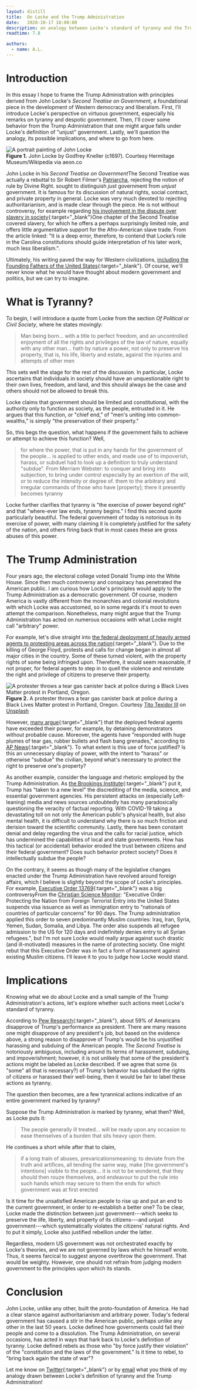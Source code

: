 ```yaml
---
layout: distill
title:  On Locke and the Trump Administration
date:   2020-10-17 18:00:00
description: an analogy between Locke's standard of tyranny and the Trump Administration
readtime: 7.8

authors:
  - name: A.L.
---
```


# Introduction

In this essay I hope to frame the Trump Administration with principles derived from John Locke's *Second Treatise on Government*, a foundational piece in the development of Western democracy and liberalism. First, I'll introduce Locke's perspective on virtuous government, especially his remarks on tyranny and despotic government. Then, I'll cover some behavior from the Trump Administration that one might argue falls under Locke's definition of "unjust" government. Lastly, we'll question the analogy, its possible implications, and where to go from here.

<div class="row mt-3 justify-content-center">
    <div class="col-sm mt-3">
        <img class="img-fluid rounded z-depth-1" src="{{ site.baseurl }}/assets/img/john-locke.jpg" alt="A portrait painting of John Locke">
    </div>
</div>
<div class="caption">
    <strong>Figure 1.</strong> John Locke by Godfrey Kneller (c1697). Courtesy Hermitage Museum/Wikipedia via aeon.co
</div>

John Locke in his *Second Treatise on Government*<d-footnote>The <span class="font-italic"> Second Treatise</span> was actually a rebuttal to Sir Robert Filmer's <a href="https://en.wikipedia.org/wiki/Patriarcha" target="_blank" class="font-italic">Patriarcha</a>, rejecting the notion of rule by Divine Right.</d-footnote> sought to distinguish *just* government from *unjust* government. It is famous for its discussion of natural rights, social contract, and private property in general. Locke was very much devoted to rejecting authoritarianism, and is made clear through the piece. He is not without controversy, for example regarding [his involvement in the dispute over slavery in society](https://aeon.co/essays/does-lockes-entanglement-with-slavery-undermine-his-philosophy){:target="_blank"}<d-footnote>One chapter of the Second Treatise covered slavery, for which he offers a perhaps surprisingly limited role, and offers little argumentative support for the Afro-American slave trade. From the article linked: "It is a deep error, therefore, to contend that Locke’s role in the Carolina constitutions should guide interpretation of his later work, much less liberalism."</d-footnote>.

Ultimately, his writing paved the way for Western civilizations, [including the Founding Fathers of the United States](https://www.johnlocke.org/john-locke-his-american-and-carolinian-legacy/){:target="_blank"}. Of course, we'll never know what he would have thought about modern government and politics, but we can try to imagine.

# What is Tyranny?

To begin, I will introduce a quote from Locke from the section *Of Political or Civil Society*, where he states movingly:

> Man being born... with a title to perfect freedom, and an uncontrolled enjoyment of all the rights and privileges of the law of nature, equally with any other man... hath by nature a power, not only to preserve his property, that is, his life, liberty and estate, against the injuries and attempts of other men

This sets well the stage for the rest of the discussion. In particular, Locke ascertains that individuals in society should have an unquestionable right to their own lives, freedom, and land, and this should always be the case and others should not be allowed to break this.

Locke claims that government should be limited and constitutional, with the authority only to function as society, as the people, entrusted in it. He argues that this function, or "chief end," of "men's uniting into common-wealths," is simply "the preservation of their property."

So, this begs the question, what happens if the government fails to achieve or attempt to achieve this function? Well,

> for where the power, that is put in any hands for the government of the people... is applied to other ends, and made use of to impoverish, harass, or subdue<d-footnote>I had to look up a definition to truly understand "subdue". From Merriam Webster: to conquer and bring into subjection, to bring under control especially by an exertion of the will, or to reduce the intensity or degree of.</d-footnote> them to the arbitrary and irregular commands of those who have [property]; there it presently becomes tyranny

Locke further clarifies that tyranny is "the exercise of power beyond right" and that "where-ever law ends, tyranny begins." <d-footnote>I find this second quote particularly beautiful.</d-footnote> The federal government of today is notorious in its exercise of power, with many claiming it is completely justified for the safety of the nation, and others firing back that in most cases these are gross abuses of this power.

# The Trump Administration

Four years ago, the electoral college voted Donald Trump into the White House. Since then much controversy and conspiracy has penetrated the American public. I am curious how Locke's principles would apply to the Trump Administration as a democratic government. Of course, modern America is vastly different from the monarchies and colonial revolutions with which Locke was accustomed, so in some regards it's moot to even attempt the comparison. Nonetheless, many might argue that the Trump Administration has acted on numerous occasions with what Locke might call "arbitrary" power.

For example, let's dive straight into [the federal deployment of heavily armed agents to protesting areas across the nation](https://apnews.com/article/law-and-order-violence-politics-oregon-racial-injustice-b35e37208e261278ecc33154c37d5d85){:target="_blank"}. Due to the killing of George Floyd, protests and calls for change began in almost all major cities in the country. Some of these turned violent, with the property rights of some being infringed upon. Therefore, it would seem reasonable, if not proper, for federal agents to step in to quell the violence and reinstate the right and privilege of citizens to preserve their property.

<div class="row mt-3 justify-content-center">
    <div class="col-sm mt-3">
        <img class="img-fluid rounded z-depth-1" src="{{ site.baseurl }}/assets/img/portland-protestor.jpg" alt="A protester throws a tear gas canister back at police during a Black Lives Matter protest in Portland, Oregon.">
    </div>
</div>
<div class="caption">
    <strong>Figure 2.</strong> A protester throws a tear gas canister back at police during a Black Lives Matter protest in Portland, Oregon. Courtesy <a href="https://unsplash.com/@titofoto?utm_source=unsplash&amp;utm_medium=referral&amp;utm_content=creditCopyText" target="_blank">Tito Texidor III</a> on <a href="https://unsplash.com/s/photos/%22tear-gas%22?utm_source=unsplash&amp;utm_medium=referral&amp;utm_content=creditCopyText" target="_blank">Unsplash</a>
</div>

However, [many argue](https://www.nbcnews.com/politics/politics-news/does-trump-have-right-send-federal-agents-quell-violent-protests-n1235087){:target="_blank"} that the deployed federal agents have exceeded their power, for example, by detaining demonstrators without probable cause. Moreover, the agents have "responded with huge plumes of tear gas, rubber bullets and flash bang grenades," according to [AP News](https://apnews.com/article/b57315d97dd2146c4a89b4636faa7b70){:target="_blank"}. To what extent is this use of force justified? Is this an unnecessary display of power, with the intent to "harass" or otherwise "subdue" the civilian, beyond what's necessary to protect the right to preserve one's property?

As another example, consider the language and rhetoric employed by the Trump Administration. As [the Brookings Institute](https://www.brookings.edu/blog/fixgov/2020/05/01/destroying-trust-in-the-media-science-and-government-has-left-america-vulnerable-to-disaster/){:target="_blank"} put it, Trump has "taken to a new level" the discrediting of the media, science, and essential government agencies. His persistent attacks on (especially Left-leaning) media and news sources undoubtedly has many paradoxically questioning the veracity of factual reporting. With COVID-19 taking a devastating toll on not only the American public's physical health, but also mental health, it is difficult to understand why there is so much friction and derision toward the scientific community. Lastly, there has been constant denial and delay regarding the virus and the calls for racial justice, which has undermined the capabilities of local and state governments. How has this tactical (or accidental) behavior eroded the trust between citizens and their federal government? Does such behavior protect society? Does it intellectually subdue the people?

On the contrary, it seems as though many of the legislative changes enacted under the Trump Administration have revolved around foreign affairs, which I believe is slightly beyond the scope of Locke's principles. For example, [Executive Order 13769](https://en.wikipedia.org/wiki/Executive_Order_13769){:target="_blank"} was a big controversy<d-footnote>From the <a href="https://www.csmonitor.com/USA/Politics/2017/0206/Trump-s-biggest-executive-actions-explained/Travel-ban-for-immigrants-refugees-Jan.-27-2017" target="_blank">Christian Science Monitor</a>: "Executive Order: Protecting the Nation from Foreign Terrorist Entry into the United States suspends visa issuance as well as immigration entry to “nationals of countries of particular concerns” for 90 days. The Trump administration applied this order to seven predominantly Muslim countries: Iraq, Iran, Syria, Yemen, Sudan, Somalia, and Libya. The order also suspends all refugee admission to the US for 120 days and indefinitely denies entry to all Syrian refugees."</d-footnote>, but I'm not sure Locke would really argue against such drastic (and ill-motivated) measures in the name of protecting society. One might rebut that this Executive Order was in fact a form of harassment against existing Muslim citizens. I'll leave it to you to judge how Locke would stand.

# Implications

Knowing what we do about Locke and a small sample of the Trump Administration's actions, let's explore whether such actions meet Locke's standard of tyranny.

According to [Pew Research](https://www.pewresearch.org/politics/2020/08/06/views-of-covid-19-response-by-trump-hospitals-cdc-and-other-officials/#trump-approval-lower-than-in-march-virtually-unchanged-since-june){:target="_blank"}, about 59% of Americans disapprove of Trump's performance as president. There are many reasons one might disapprove of any president's job, but based on the evidence above, a strong reason to disapprove of Trump's would be his unjustified harassing and subduing of the American people. The *Second Treatise* is notoriously ambiguous, including around its terms of harassment, subduing, and impoverishment; however, it is not unlikely that some of the president's actions might be labeled as Locke described. If we agree that some (is "some" all that is necessary?) of Trump's behavior has subdued the rights of citizens or harassed their well-being, then it would be fair to label these actions as tyranny.

The question then becomes, are a few tyrannical actions indicative of an entire government marked by tyranny?

Suppose the Trump Administration *is* marked by tyranny, what then? Well, as Locke puts it:

> The people generally ill treated... will be ready upon any occasion to ease themselves of a burden that sits heavy upon them.

He continues a short while after that to claim,

> if a long train of abuses, prevarications<d-footnote>meaning: to deviate from the truth</d-footnote> and artifices, all tending the same way, make [the government's intentions] visible to the people... it is not to be wondered, that they should then rouze themselves, and endeavour to put the rule into such hands which may secure to them the ends for which government was at first erected

Is it time for the unsatisfied American people to rise up and put an end to the current government, in order to re-establish a better one? To be clear, Locke made the distinction between just government---which seeks to preserve the life, liberty, and property of its citizens---and unjust government---which systematically violates the citizens' natural rights. And to put it simply, Locke also justified rebellion under the latter.

Regardless, modern US government was not orchestrated exactly by Locke's theories, and we are not governed by laws which he himself wrote. Thus, it seems farcical to suggest anyone overthrow the government. That would be weighty. However, one should not refrain from judging modern government to the principles upon which its stands.

# Conclusion

John Locke, unlike any other, built the proto-foundation of America. He had a clear stance against authoritarianism and arbitrary power. Today's federal government has caused a stir in the American public, perhaps unlike any other in the last 50 years. Locke defined how governments could fail their people and come to a dissolution. The Trump Administration, on several occasions, has acted in ways that hark back to Locke's definition of tyranny. Locke defined rebels as those who "by force justify their violation" of the "constitution and the laws of the government." Is it time to rebel, to "bring back again the state of war"?

Let me know on [Twitter](https://twitter.com/alexliebscher0){:target="_blank"} or by [email](mailto:alexliebscher0@gmail.com) what you think of my analogy drawn between Locke's definition of tyranny and the Trump Administration!
